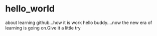# hello_world
about learning github...how it is work
hello buddy....now the new era of learning is going on.Give it a little try
